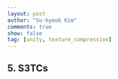```yaml
---
layout: post
author: "Su-hyeok Kim"
comments: true
show: false
tag: [unity, texture_compression]
---
```


## 5\. S3TCs

